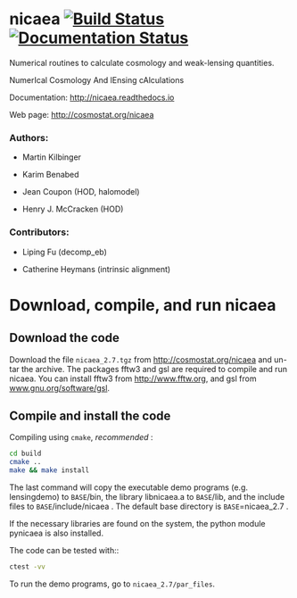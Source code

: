 # nicaea [![Build Status](https://travis-ci.org/CosmoStat/nicaea.svg?branch=master)](https://travis-ci.org/CosmoStat/nicaea) [![Documentation Status](https://readthedocs.org/projects/nicaea/badge/?version=latest)](http://nicaea.readthedocs.io/en/latest/?badge=latest)
                
Numerical routines to calculate cosmology and weak-lensing quantities.

NumerIcal Cosmology And lEnsing cAlculations

Documentation: http://nicaea.readthedocs.io

Web page: http://cosmostat.org/nicaea

### Authors:

  - Martin Kilbinger

  - Karim Benabed

  - Jean Coupon (HOD, halomodel)

  - Henry J. McCracken (HOD)

### Contributors:

  - Liping Fu (decomp_eb)

  - Catherine Heymans (intrinsic alignment)

Download, compile, and run nicaea
=================================

Download the code
-----------------

Download the file `nicaea_2.7.tgz` from http://cosmostat.org/nicaea and un-tar
the archive. The packages fftw3 and gsl are required to compile and run nicaea.
You can install fftw3 from http://www.fftw.org, and gsl from
www.gnu.org/software/gsl.

Compile and install the code
----------------------------

Compiling using `cmake`, *recommended* :
```sh
cd build
cmake ..
make && make install
```
The last command will copy the executable demo programs (e.g. lensingdemo)
to `BASE`/bin, the library libnicaea.a to `BASE`/lib, and the include
files to `BASE`/include/nicaea . The default base directory is
`BASE`=nicaea_2.7 .

If the necessary libraries are found on the system, the python module
pynicaea is also installed.

The code can be tested with::
```sh
ctest -vv
```
To run the demo programs, go to `nicaea_2.7/par_files`.
